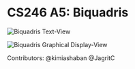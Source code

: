 # CS246 A5: Biquadris

![Biquadris Text-View](https://github.com/kimiashaban/Biquadris/blob/master/Screen%20Shot%202020-05-15%20at%205.11.54%20PM.png)



![Biquadris Graphical Display-View](https://github.com/kimiashaban/Biquadris/blob/master/Screen%20Shot%202020-05-15%20at%205.12.00%20PM.png)



Contributors: @kimiashaban @JagritC
